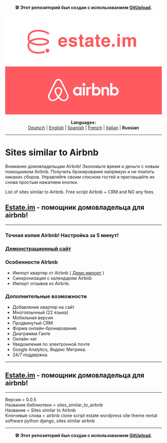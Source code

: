 <p align="center"><b>🛠️ Этот репозиторий был создан с использованием <a href="https://gitupload.com">GitUpload</a>.</b></p>
<p align="center"><a href="https://estate.im"><img src="https://github.com/markolofsen/airbnb_clone_script//blob/master/.banners/banner_ru.jpg?raw=1" /></a></p>
<p align="center"><b>Languages:</b><br /><a href="https://github.com/markolofsen/airbnb_clone_script/blob/master/README_de.md">Deutsch</a> | <a href="https://github.com/markolofsen/airbnb_clone_script/blob/master/README.md">English</a> | <a href="https://github.com/markolofsen/airbnb_clone_script/blob/master/README_es.md">Spanish</a> | <a href="https://github.com/markolofsen/airbnb_clone_script/blob/master/README_fr.md">French</a> | <a href="https://github.com/markolofsen/airbnb_clone_script/blob/master/README_it.md">Italian</a> | <b>Russian</b></p>

---

# Sites similar to Airbnb
Внимание домовладельцам Airbnb! Экономьте время и деньги с новым помощником Airbnb. Получить бронирование напрямую и не платить никаких сборов. Управляйте своим списком гостей и приглашайте их снова простым нажатием кнопки.

List of sites similar to Airbnb. Free script Airbnb + CRM and NO any fees.

## <a href="https://estate.im/">Estate.im</a> - помощник домовладельца для airbnb!

<hr />

### Точная копия Airbnb! Настройка за 5 минут!
### <a href="https://demo.estate.im">Демонстрационный сайт</a>

### Особенности AIrbnb
* Импорт квартир от Airbnb ( <a href="https://estate.im/">Демо импорт</a> )
* Синхронизация с календарем Airbnb
* Импорт отзывов из Airbnb.


### Дополнительные возможности
* Добавление квартир на сайт
* Многоязычный (22 языка)
* Мобильная версия
* Продвинутый CRM
* Форма онлайн-бронирования
* Диаграмма Ганте
* Онлайн чат
* Уведомления по электронной почте
* Google Analytics, Яндекс Метрика.
* 24/7 поддержка.

<hr />

## <a href="https://estate.im/">Estate.im</a> - помощник домовладельца для airbnb!

<hr />

Версия = 0.0.5 <br />
Название библиотеки = sites_similar_to_airbnb <br />
Название = Sites similar to Airbnb <br />
Ключевые слова = airbnb clone script estate wordpress site theme rental software python django, sites similar airbnb <br />


---

<p align="center"><b>🛠️ Этот репозиторий был создан с использованием <a href="https://gitupload.com">GitUpload</a>.</b></p>